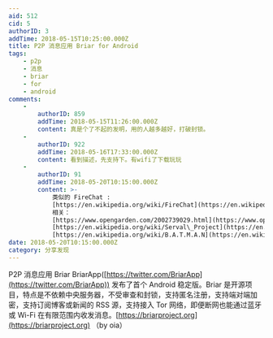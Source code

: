 ```yaml
---
aid: 512
cid: 5
authorID: 3
addTime: 2018-05-15T10:25:00.000Z
title: P2P 消息应用 Briar for Android
tags:
    - p2p
    - 消息
    - briar
    - for
    - android
comments:
    -
        authorID: 859
        addTime: 2018-05-15T11:26:00.000Z
        content: 真是个了不起的发明，用的人越多越好，打破封锁。
    -
        authorID: 922
        addTime: 2018-05-16T17:33:00.000Z
        content: 看到描述，先支持下。有wifi了下载玩玩
    -
        authorID: 91
        addTime: 2018-05-20T10:15:00.000Z
        content: >-
            类似的 FireChat :
            [https://en.wikipedia.org/wiki/FireChat](https://en.wikipedia.org/wiki/FireChat)
            相关：
            [https://www.opengarden.com/2002739029.html](https://www.opengarden.com/2002739029.html)
            [https://en.wikipedia.org/wiki/Serval\_Project](https://en.wikipedia.org/wiki/Serval_Project)
            [https://en.wikipedia.org/wiki/B.A.T.M.A.N](https://en.wikipedia.org/wiki/B.A.T.M.A.N).
date: 2018-05-20T10:15:00.000Z
category: 分享发现
---
```


P2P 消息应用 Briar BriarApp([https://twitter.com/BriarApp](https://twitter.com/BriarApp)) 发布了首个 Android 稳定版。Briar 是开源项目，特点是不依赖中央服务器，不受审查和封锁，支持匿名注册，支持端对端加密，支持订阅博客或新闻的 RSS 源，支持接入 Tor 网络，即便断网也能通过蓝牙或 Wi-Fi 在有限范围内收发消息。[https://briarproject.org](https://briarproject.org) （by oia）
